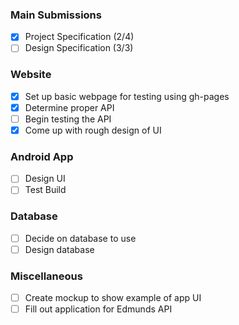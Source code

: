 ### Main Submissions
- [x] Project Specification (2/4)
- [ ] Design Specification (3/3)

### Website
- [x] Set up basic webpage for testing using gh-pages
- [x] Determine proper API
- [ ] Begin testing the API
- [x] Come up with rough design of UI 

### Android App
- [ ] Design UI
- [ ] Test Build

### Database
- [ ] Decide on database to use
- [ ] Design database

### Miscellaneous
- [ ] Create mockup to show example of app UI
- [ ] Fill out application for Edmunds API
